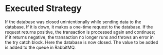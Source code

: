 
# Executed Strategy

If the database was closed unintentionally while sending data to the database,
If it is down, it makes a one-time request to the database. If the request returns positive, the transaction is processed again and continues; if it returns negative, the transaction no longer runs and throws an error in the try catch block. Here the database is now closed. The value to be added is added to the queue in RabbitMQ.


